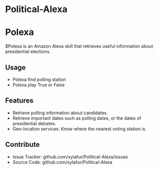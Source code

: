 # Political-Alexa

Polexa
======

$Polexa is an Amazon Alexa skill that retrieves useful information about
presidential elections.

Usage
-----
- Polexa find polling station
- Polexa play True or False

Features
--------
- Retrieve polling information about candidates.
- Retrieve important dates such as polling dates, or the dates of presidential debates.
- Geo-location services: Know where the nearest voting station is.

Contribute
----------

- Issue Tracker: github.com/xylafur/Political-Alexa/issues
- Source Code: github.com/xylafur/Political-Alexa
